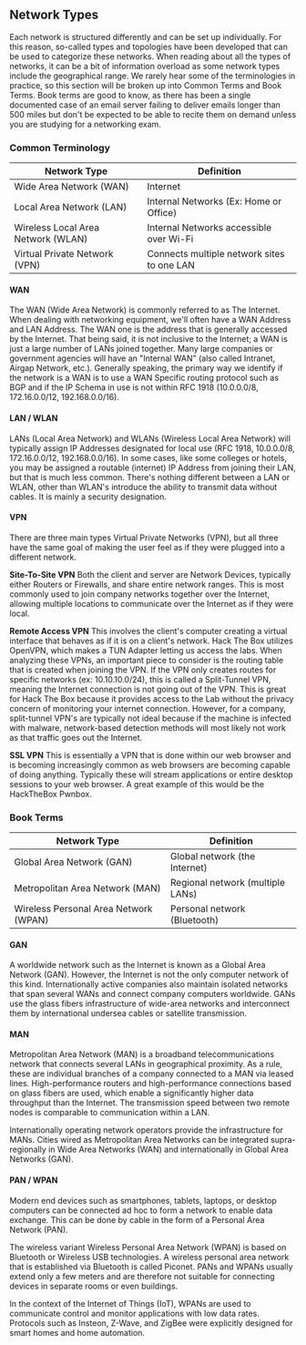 ## Network Types

Each network is structured differently and can be set up individually. For this reason, so-called types and topologies have been developed that can be used to categorize these networks. When reading about all the types of networks, it can be a bit of information overload as some network types include the geographical range. We rarely hear some of the terminologies in practice, so this section will be broken up into Common Terms and Book Terms. Book terms are good to know, as there has been a single documented case of an email server failing to deliver emails longer than 500 miles but don't be expected to be able to recite them on demand unless you are studying for a networking exam.

### Common Terminology

| Network Type                       | Definition                                 |
| ---------------------------------- | ------------------------------------------ |
| Wide Area Network (WAN)            | Internet                                   |
| Local Area Network (LAN)           | Internal Networks (Ex: Home or Office)     |
| Wireless Local Area Network (WLAN) | Internal Networks accessible over Wi-Fi    |
| Virtual Private Network (VPN)      | Connects multiple network sites to one LAN |

#### WAN

The WAN (Wide Area Network) is commonly referred to as The Internet. When dealing with networking equipment, we'll often have a WAN Address and LAN Address. The WAN one is the address that is generally accessed by the Internet. That being said, it is not inclusive to the Internet; a WAN is just a large number of LANs joined together. Many large companies or government agencies will have an "Internal WAN" (also called Intranet, Airgap Network, etc.). Generally speaking, the primary way we identify if the network is a WAN is to use a WAN Specific routing protocol such as BGP and if the IP Schema in use is not within RFC 1918 (10.0.0.0/8, 172.16.0.0/12, 192.168.0.0/16).

#### LAN / WLAN

LANs (Local Area Network) and WLANs (Wireless Local Area Network) will typically assign IP Addresses designated for local use (RFC 1918, 10.0.0.0/8, 172.16.0.0/12, 192.168.0.0/16). In some cases, like some colleges or hotels, you may be assigned a routable (internet) IP Address from joining their LAN, but that is much less common. There's nothing different between a LAN or WLAN, other than WLAN's introduce the ability to transmit data without cables. It is mainly a security designation.

#### VPN

There are three main types Virtual Private Networks (VPN), but all three have the same goal of making the user feel as if they were plugged into a different network.

**Site-To-Site VPN**
Both the client and server are Network Devices, typically either Routers or Firewalls, and share entire network ranges. This is most commonly used to join company networks together over the Internet, allowing multiple locations to communicate over the Internet as if they were local.

**Remote Access VPN**
This involves the client's computer creating a virtual interface that behaves as if it is on a client's network. Hack The Box utilizes OpenVPN, which makes a TUN Adapter letting us access the labs. When analyzing these VPNs, an important piece to consider is the routing table that is created when joining the VPN. If the VPN only creates routes for specific networks (ex: 10.10.10.0/24), this is called a Split-Tunnel VPN, meaning the Internet connection is not going out of the VPN. This is great for Hack The Box because it provides access to the Lab without the privacy concern of monitoring your internet connection. However, for a company, split-tunnel VPN's are typically not ideal because if the machine is infected with malware, network-based detection methods will most likely not work as that traffic goes out the Internet.

**SSL VPN**
This is essentially a VPN that is done within our web browser and is becoming increasingly common as web browsers are becoming capable of doing anything. Typically these will stream applications or entire desktop sessions to your web browser. A great example of this would be the HackTheBox Pwnbox.

### Book Terms

| Network Type                          | Definition                       |
| ------------------------------------- | -------------------------------- |
| Global Area Network (GAN)             | Global network (the Internet)    |
| Metropolitan Area Network (MAN)       | Regional network (multiple LANs) |
| Wireless Personal Area Network (WPAN) | Personal network (Bluetooth)     |

#### GAN

A worldwide network such as the Internet is known as a Global Area Network (GAN). However, the Internet is not the only computer network of this kind. Internationally active companies also maintain isolated networks that span several WANs and connect company computers worldwide. GANs use the glass fibers infrastructure of wide-area networks and interconnect them by international undersea cables or satellite transmission.

#### MAN

Metropolitan Area Network (MAN) is a broadband telecommunications network that connects several LANs in geographical proximity. As a rule, these are individual branches of a company connected to a MAN via leased lines. High-performance routers and high-performance connections based on glass fibers are used, which enable a significantly higher data throughput than the Internet. The transmission speed between two remote nodes is comparable to communication within a LAN.

Internationally operating network operators provide the infrastructure for MANs. Cities wired as Metropolitan Area Networks can be integrated supra-regionally in Wide Area Networks (WAN) and internationally in Global Area Networks (GAN).

#### PAN / WPAN

Modern end devices such as smartphones, tablets, laptops, or desktop computers can be connected ad hoc to form a network to enable data exchange. This can be done by cable in the form of a Personal Area Network (PAN).

The wireless variant Wireless Personal Area Network (WPAN) is based on Bluetooth or Wireless USB technologies. A wireless personal area network that is established via Bluetooth is called Piconet. PANs and WPANs usually extend only a few meters and are therefore not suitable for connecting devices in separate rooms or even buildings.

In the context of the Internet of Things (IoT), WPANs are used to communicate control and monitor applications with low data rates. Protocols such as Insteon, Z-Wave, and ZigBee were explicitly designed for smart homes and home automation.
